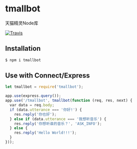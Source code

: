 # tmallbot
天猫精灵Node库

[![Travis](https://travis-ci.org/SLance/tmallbot.svg?branch=master)](https://travis-ci.org/SLance/tmallbot)

## Installation

```sh
$ npm i tmallbot
```

## Use with Connect/Express

```js
let tmallbot = require('tmallbot');

app.use(express.query());
app.use('/tmallbot', tmallbot(function (req, res, next) {
  var data = req.body;
  if (data.utterance === '你好!') {
    res.reply('你也好');
  } else if (data.utterance === '我想听音乐') {
    res.reply('你想听谁的音乐？', 'ASK_INFO');
  } else {
    res.reply('Hello World!!!');
  }
}));
```
